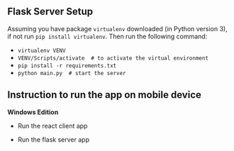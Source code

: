 ## Flask Server Setup

Assuming you have package `virtualenv` downloaded (in Python version 3), if not run `pip install virtualenv`. Then run the following command:
- `virtualenv VENV`
- `VENV/Scripts/activate  # to activate the virtual environment`
- `pip install -r requirements.txt`
- `python main.py  # start the server`

## Instruction to run the app on mobile device

**Windows Edition**

- Run the react client app

- Run the flask server app

